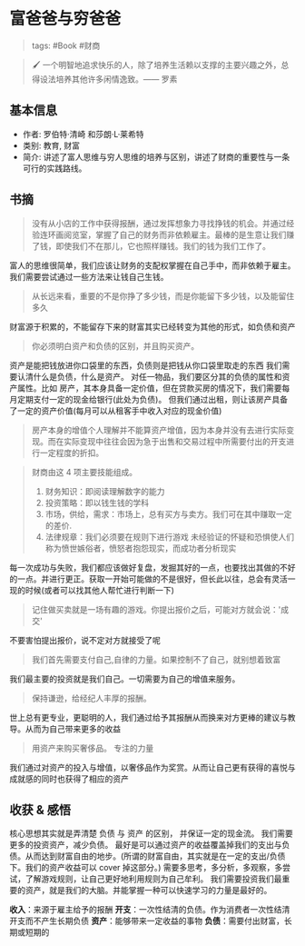 # 富爸爸与穷爸爸
> tags: #Book #财商

> 🖌 一个明智地追求快乐的人，除了培养生活赖以支撑的主要兴趣之外，总得设法培养其他许多闲情逸致。—— 罗素

## 基本信息

- 作者: 罗伯特·清崎 和莎朗·L·莱希特
- 类别: 教育, 财富
- 简介: 讲述了富人思维与穷人思维的培养与区别，讲述了财商的重要性与一条可行的实践路线。

## 书摘

> 没有从小店的工作中获得报酬，通过发挥想象力寻找挣钱的机会。并通过经验连环画阅览室，掌握了自己的财务而非依赖雇主。最棒的是生意让我们赚了钱，即使我们不在那儿，它也照样赚钱。我们的钱为我们工作了。

富人的思维很简单，我们应该让财务的支配权掌握在自己手中，而非依赖于雇主。我们需要尝试通过一些方法来让钱自己生钱。

> 从长远来看，重要的不是你挣了多少钱，而是你能留下多少钱，以及能留住多久

财富源于积累的，不能留存下来的财富其实已经转变为其他的形式，如负债和资产

> 你必须明白资产和负债的区别，并且购买资产。

资产是能把钱放进你口袋里的东西，负债则是把钱从你口袋里取走的东西
我们需要认清什么是负债，什么是资产。 对任一物品，我们要区分其的负债的属性和资产属性。比如 房产，其本身具备一定价值，但在贷款买房的情况下，我们需要每月定期支付一定的现金给银行(此处为负债)。 但我们通过出租，则让该房产具备了一定的资产价值(每月可以从租客手中收入对应的现金价值)

> 房产本身的增值个人理解并不能算资产增值，因为本身并没有去进行实际变现。而在实际变现中往往会因为急于出售和交易过程中所需要付出的开支进行一定程度的折扣。

> 财商由这 4 项主要技能组成。
>
> 1. 财务知识：即阅读理解数字的能力
> 2. 投资策略：即以钱生钱的学科
> 3. 市场，供给，需求：市场上，总有买方与卖方。我们可在其中赚取一定的差价.
> 4. 法律规章：我们必须要在规则下进行游戏
>    未经验证的怀疑和恐惧使人们称为愤世嫉俗者，愤怒者抱怨现实，而成功者分析现实

每一次成功与失败，我们都应该做好复盘，发掘其好的一点，也要找出其做的不好的一点。并进行更正。获取一开始可能做的不是很好，但长此以往，总会有灵活一现的时候(或者可以找其他人帮忙进行判断一下)

> 记住做买卖就是一场有趣的游戏。你提出报价之后，可能对方就会说：'成交'

不要害怕提出报价，说不定对方就接受了呢

> 我们首先需要支付自己,自律的力量。如果控制不了自己，就别想着致富

我们最主要的投资就是我们自己。一切需要为自己的增值来服务。

> 保持谦逊，给经纪人丰厚的报酬。

世上总有更专业，更聪明的人，我们通过给予其报酬从而换来对方更棒的建议与教导。从而为自己带来更多的收益

> 用资产来购买奢侈品。 专注的力量

我们通过对资产的投入与增值，以奢侈品作为奖赏。从而让自己更有获得的喜悦与成就感的同时也获得了相应的资产

## 收获 & 感悟

核心思想其实就是弄清楚 负债 与 资产 的区别， 并保证一定的现金流。
我们需要更多的投资资产，减少负债。 最好是可以通过资产的收益覆盖掉我们的支出与负债。从而达到财富自由的地步。(所谓的财富自由，其实就是在一定的支出/负债下。我们的资产收益可以 cover 掉这部分。)
需要多思考，多分析，多观察，多尝试，了解游戏规则，让自己更好地利用规则为自己牟利。
我们需要投资我们最重要的资产，就是我们的大脑。并能掌握一种可以快速学习的力量是最好的。

**收入**：来源于雇主给予的报酬
**开支**：一次性结清的负债。作为消费者一次性结清开支而不产生长期负债
**资产**：能够带来一定收益的事物
**负债**：需要付出财富，长期或短期的
